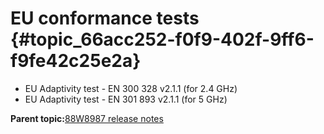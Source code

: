 # EU conformance tests {#topic_66acc252-f0f9-402f-9ff6-f9fe42c25e2a}

-   EU Adaptivity test - EN 300 328 v2.1.1 \(for 2.4 GHz\)
-   EU Adaptivity test - EN 301 893 v2.1.1 \(for 5 GHz\)

**Parent topic:**[88W8987 release notes](../topics/88w8987-release-notes.md)

